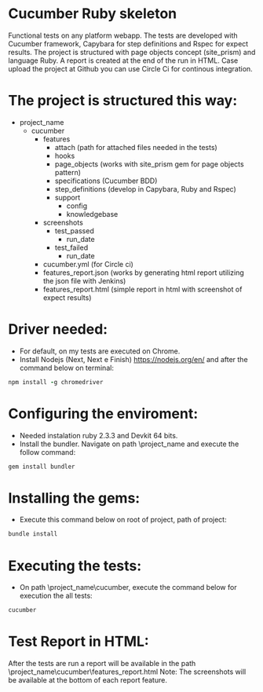 # Cucumber Ruby skeleton
  Functional tests on any platform webapp. The tests are developed with Cucumber framework, Capybara for step definitions and Rspec for expect results. The project is structured with page objects concept (site_prism) and language Ruby. A report is created at the end of the run in HTML. Case upload the project at Github you can use Circle Ci for continous integration.

# The project is structured this way:

- project_name
    * cucumber
      + features
        * attach (path for attached files needed in the tests)
        * hooks
        * page_objects (works with site_prism gem for page objects pattern)
        * specifications (Cucumber BDD)
        * step_definitions (develop in Capybara, Ruby and Rspec)
        - support
          * config
          * knowledgebase
      + screenshots
        - test_passed
          * run_date
        - test_failed
          * run_date
      * cucumber.yml (for Circle ci)
      + features_report.json (works by generating html report utilizing the json file with Jenkins)
      + features_report.html (simple report in html with screenshot of expect results)
      
# Driver needed:
- For default, on my tests are executed on Chrome.
- Install Nodejs (Next, Next e Finish) https://nodejs.org/en/ and after the command below on terminal:

```ruby
npm install -g chromedriver
```

# Configuring the enviroment:
- Needed instalation ruby 2.3.3 and Devkit 64 bits.
- Install the bundler. Navigate on path \project_name and execute the follow command:

```ruby
gem install bundler
```

# Installing the gems:
- Execute this command below on root of project, path of project:

```ruby
bundle install
```

# Executing the tests:
- On path \project_name\cucumber, execute the command below for execution the all tests:

```ruby
cucumber
```

# Test Report in HTML:
After the tests are run a report will be available in the path \project_name\cucumber\features_report.html
Note: The screenshots will be available at the bottom of each report feature.
